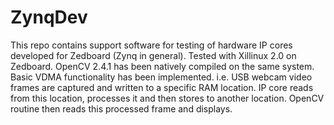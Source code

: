 # ZynqDev
This repo contains support software for testing of hardware IP cores developed for Zedboard (Zynq in general). 
Tested with Xillinux 2.0 on Zedboard. OpenCV 2.4.1 has been natively compiled on the same system.
Basic VDMA functionality has been implemented. i.e. USB webcam video frames are captured and written to a specific RAM location. IP core reads from this location, processes it and then stores to another location. OpenCV routine then reads this processed frame and displays.

